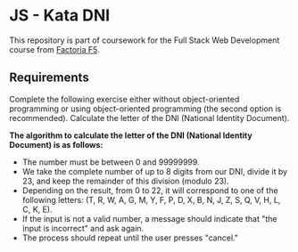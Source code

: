 # JS - Kata DNI

This repository is part of coursework for the Full Stack Web Development course from [Factoria F5](https://factoriaf5.org).

## Requirements

Complete the following exercise either without object-oriented programming or using object-oriented programming (the second option is recommended).
Calculate the letter of the DNI (National Identity Document).

**The algorithm to calculate the letter of the DNI (National Identity Document) is as follows:**

- The number must be between 0 and 99999999.
- We take the complete number of up to 8 digits from our DNI, divide it by 23, and keep the remainder of this division (modulo 23).
- Depending on the result, from 0 to 22, it will correspond to one of the following letters: (T, R, W, A, G, M, Y, F, P, D, X, B, N, J, Z, S, Q, V, H, L, C, K, E).
- If the input is not a valid number, a message should indicate that "the input is incorrect" and ask again.
- The process should repeat until the user presses "cancel."